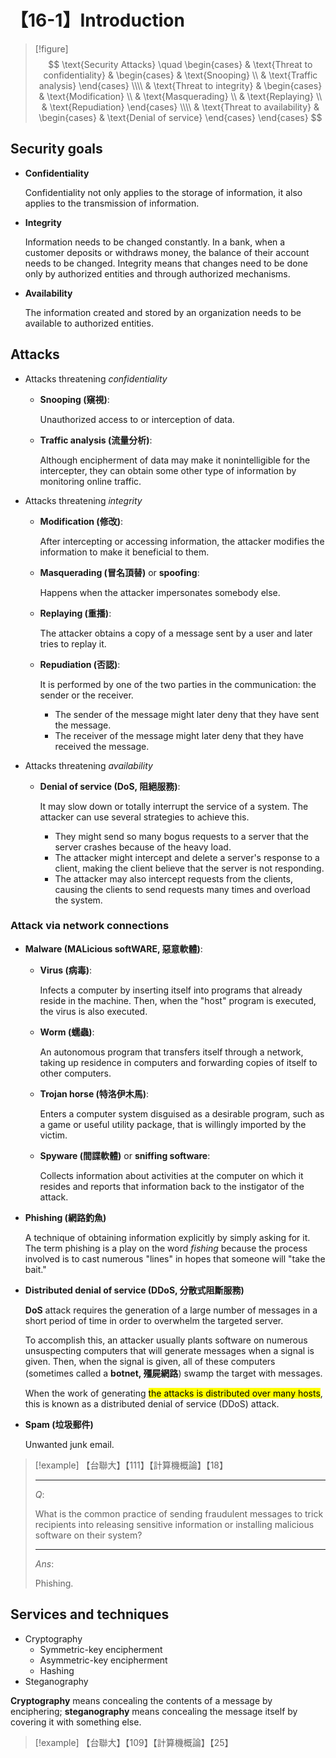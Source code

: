 # 【16-1】Introduction

> [!figure]
$$
\text{Security Attacks} \quad
\begin{cases}
& \text{Threat to confidentiality}
    & \begin{cases}
    & \text{Snooping} \\
    & \text{Traffic analysis}
    \end{cases} \\\\
& \text{Threat to integrity}
    & \begin{cases}
    & \text{Modification} \\
    & \text{Masquerading} \\
    & \text{Replaying} \\
    & \text{Repudiation}
    \end{cases} \\\\
& \text{Threat to availability}
    & \begin{cases}
    & \text{Denial of service}
    \end{cases}
\end{cases}
$$

## Security goals

- **Confidentiality**

    Confidentiality not only applies to the storage of information, it also applies to the transmission of information.

- **Integrity**

    Information needs to be changed constantly. In a bank, when a customer deposits or withdraws money, the balance of their account needs to be changed. Integrity means that changes need to be done only by authorized entities and through authorized mechanisms.

- **Availability**

    The information created and stored by an organization needs to be available to authorized entities.

## Attacks

- Attacks threatening *confidentiality*

    - **Snooping (窺視)**:

        Unauthorized access to or interception of data.

    - **Traffic analysis (流量分析)**:

        Although encipherment of data may make it nonintelligible for the intercepter, they can obtain some other type of information by monitoring online traffic.

- Attacks threatening *integrity*

    - **Modification (修改)**:

        After intercepting or accessing information, the attacker modifies the information to make it beneficial to them.

    - **Masquerading (冒名頂替)** or **spoofing**:

        Happens when the attacker impersonates somebody else.

    - **Replaying (重播)**:

        The attacker obtains a copy of a message sent by a user and later tries to replay it.

    - **Repudiation (否認)**:

        It is performed by one of the two parties in the communication: the sender or the receiver.

        - The sender of the message might later deny that they have sent the message.
        - The receiver of the message might later deny that they have received the message.

- Attacks threatening *availability*

    - **Denial of service (DoS, 阻絕服務)**:

        It may slow down or totally interrupt the service of a system. The attacker can use several strategies to achieve this.

        - They might send so many bogus requests to a server that the server crashes because of the heavy load.
        - The attacker might intercept and delete a server's response to a client, making the client believe that the server is not responding.
        - The attacker may also intercept requests from the clients, causing the clients to send requests many times and overload the system.

### Attack via network connections

- **Malware (MALicious softWARE, 惡意軟體)**:

    - **Virus (病毒)**:

        Infects a computer by inserting itself into programs that already reside in the machine. Then, when the "host" program is executed, the virus is also executed.

    - **Worm (蠕蟲)**:

        An autonomous program that transfers itself through a network, taking up residence in computers and forwarding copies of itself to other computers.

    - **Trojan horse (特洛伊木馬)**:

        Enters a computer system disguised as a desirable program, such as a game or useful utility package, that is willingly imported by the victim.

    - **Spyware (間諜軟體)** or **sniffing software**:

        Collects information about activities at the computer on which it resides and reports that information back to the instigator of the attack.

- **Phishing (網路釣魚)**

    A technique of obtaining information explicitly by simply asking for it. The term phishing is a play on the word *fishing* because the process involved is to cast numerous "lines" in hopes that someone will "take the bait."

- **Distributed denial of service (DDoS, 分散式阻斷服務)**

    **DoS** attack requires the generation of a large number of messages in a short period of time in order to overwhelm the targeted server.

    To accomplish this, an attacker usually plants software on numerous unsuspecting computers that will generate messages when a signal is given. Then, when the signal is given, all of these computers (sometimes called a **botnet, 殭屍網路**) swamp the target with messages.

    When the work of generating <mark>the attacks is distributed over many hosts</mark>, this is known as a distributed denial of service (DDoS) attack.

- **Spam (垃圾郵件)**

    Unwanted junk email.

> [!example]
> 【台聯大】【111】【計算機概論】【18】
>
> ---
>
> $Q:$
>
> What is the common practice of sending fraudulent messages to trick recipients into releasing sensitive information or installing malicious software on their system?
>
> ---
>
> $Ans:$
>
> Phishing.

## Services and techniques

- Cryptography
    - Symmetric-key encipherment
    - Asymmetric-key encipherment
    - Hashing
- Steganography

**Cryptography** means concealing the contents of a message by enciphering; **steganography** means concealing the message itself by covering it with something else.

> [!example]
> 【台聯大】【109】【計算機概論】【25】
